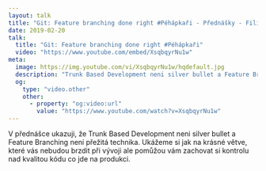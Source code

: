 ```yaml
---
layout: talk
title: "Git: Feature branching done right #Péhápkaři - Přednášky - Filip Procházka"
date: 2019-02-20
talk:
  title: "Git: Feature branching done right #Péhápkaři"
  video: "https://www.youtube.com/embed/XsqbqyrNu1w"
meta:
  image: https://img.youtube.com/vi/XsqbqyrNu1w/hqdefault.jpg
  description: "Trunk Based Development neni silver bullet a Feature Branching není přežitá technika. Ukážeme si jak na krásné větve, které vás nebudou brzdit při vývoji ale pomůžou vám zachovat si kontrolu nad kvalitou kódu co jde na produkci."
  og:
    type: "video.other"
    other:
      - property: "og:video:url"
        value: "https://www.youtube.com/watch?v=XsqbqyrNu1w"
---
```


V přednášce ukazuji, že Trunk Based Development neni silver bullet a Feature Branching není přežitá technika.
Ukážeme si jak na krásné větve, které vás nebudou brzdit při vývoji ale pomůžou vám zachovat si kontrolu nad kvalitou kódu co jde na produkci.

